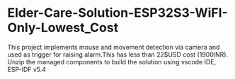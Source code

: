 # Elder-Care-Solution-ESP32S3-WiFI-Only-Lowest_Cost
This project implements mouse  and movement detection via camera and used as trigger for raising alarm.This has less than 22$USD cost (1900INR). Unzip the managed components to build the solution using vscode IDE, ESP-IDF v5.4
